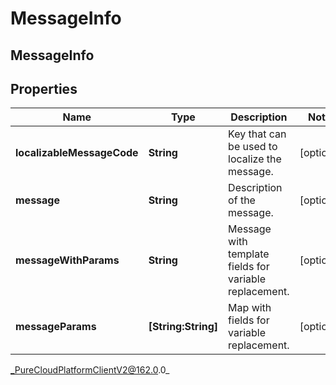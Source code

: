 # MessageInfo

## MessageInfo

## Properties

|Name | Type | Description | Notes|
|------------ | ------------- | ------------- | -------------|
| **localizableMessageCode** | **String** | Key that can be used to localize the message. | [optional] |
| **message** | **String** | Description of the message. | [optional] |
| **messageWithParams** | **String** | Message with template fields for variable replacement. | [optional] |
| **messageParams** | **[String:String]** | Map with fields for variable replacement. | [optional] |



_PureCloudPlatformClientV2@162.0.0_
